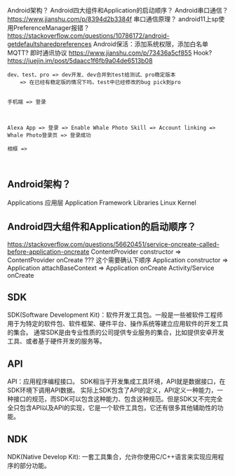 

Android架构？
Android四大组件和Application的启动顺序？
Android串口通信？https://www.jianshu.com/p/8394d2b3384f
串口通信原理？
android11上sp使用PreferenceManager报错？https://stackoverflow.com/questions/10786172/android-getdefaultsharedpreferences
Android保活：添加系统权限，添加白名单
MQTT? 即时通讯协议 https://www.jianshu.com/p/73436a5cf855
Hook? https://juejin.im/post/5daacc1f6fb9a04de6513b08


```
dev、test、pro => dev开发、dev合并到test给测试、pro稳定版本
    => 在已经有稳定版的情况下吗，test中已经修改的bug pick到pro
    
    
手机端 => 登录



Alexa App => 登录 => Enable Whale Photo Skill => Account linking => Whale Photo登录页 => 登录成功

相框 => 



```



## Android架构？
Applications 应用层
Application Framework
Libraries
Linux Kernel

## Android四大组件和Application的启动顺序？
https://stackoverflow.com/questions/56620451/service-oncreate-called-before-application-oncreate
ContentProvider constructor => ContentProvider onCreate ??? 这个需要确认下顺序
Application constructor => Application attachBaseContext => Application onCreate
Activity/Service onCreate

## SDK
SDK(Software Development Kit)：软件开发工具包。一般是一些被软件工程师用于为特定的软件包、软件框架、硬件平台、操作系统等建立应用软件的开发工具的集合。
通常SDK是由专业性质的公司提供专业服务的集合，比如提供安卓开发工具、或者基于硬件开发的服务等。

## API
API：应用程序编程接口。
SDK相当于开发集成工具环境，API就是数据接口，在SDK环境下调用API数据。
实际上SDK包含了API的定义，API定义一种能力，一种接口的规范，而SDK可以包含这种能力、包含这种规范。但是SDK又不完完全全只包含API以及API的实现，它是一个软件工具包，它还有很多其他辅助性的功能。

## NDK
NDK(Native Develop Kit): 一套工具集合，允许你使用C/C++语言来实现应用程序的部分功能。



